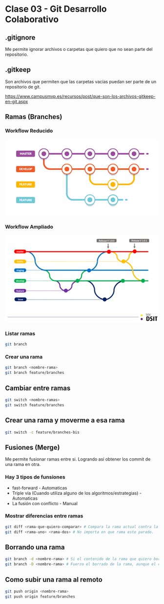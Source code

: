 # Clase 03 - Git Desarrollo Colaborativo

## .gitignore
Me permite ignorar archivos o carpetas que quiero que no sean parte del repositorio.

## .gitkeep
Son archivos que permiten que las carpetas vacías puedan ser parte de un repositorio de git.

<https://www.campusmvp.es/recursos/post/que-son-los-archivos-gitkeep-en-git.aspx>

## Ramas (Branches)

### Workflow Reducido
![workflow-reducido](_ref/workflow-reducido.png)

### Workflow Ampliado
![workflow-ampliado](_ref/workflow-ampliado.png)


### Listar ramas

```sh
git branch 
```

### Crear una rama

```sh
git branch <nombre-rama>
git branch feature/branches
```

## Cambiar entre ramas

```sh
git switch <nombre-ramas>
git switch feature/branches
```

## Crear una rama y moverme a esa rama

```sh
git switch -c feature/branches-bis
```

## Fusiones (Merge)
Me permite fusionar ramas entre si. Logrando así obtener los commit de una rama en otra.

### Hay 3 tipos de funsiones

* fast-forward - Automaticas
* Triple vía (Cuando utiliza alguno de los algoritmos/estrategias) - Automaticas
* La fusión con conflicto - Manual 

### Mostrar diferencias entre ramas

```sh
git diff <rama-que-quiero-comparar> # Compara la rama actual contra la rama que indique
git diff <rama-uno> <rama-dos> # No importa en que rama este parado.
```

## Borrando una rama

```sh
git branch -d <nombre-rama> # Si el contenido de la rama que quiero borrar no fue fusionado con otra rama me va a pedir confirmación
git branch -D <nombre-rama> # Fuerzo el borrado de la rama, aunque el contenido lo pierda.
```

## Como subir una rama al remoto

```sh
git push origin <nombre-rama>
git push origin feature/branches
```



